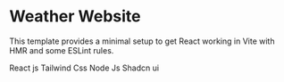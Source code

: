 # Weather Website

This template provides a minimal setup to get React working in Vite with HMR and some ESLint rules.

React js
Tailwind Css
Node Js
Shadcn ui
